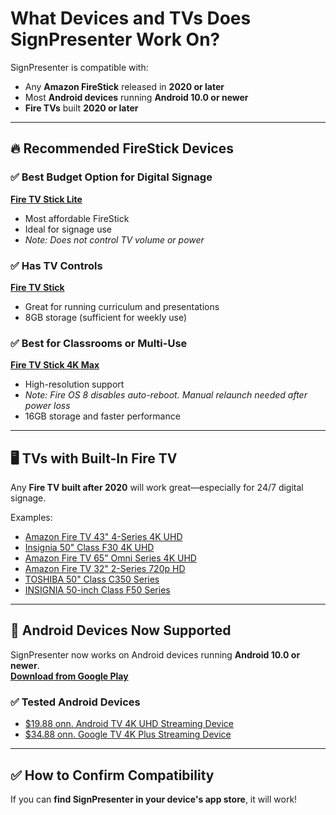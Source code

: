 # What Devices and TVs Does SignPresenter Work On?

SignPresenter is compatible with:
- Any **Amazon FireStick** released in **2020 or later**
- Most **Android devices** running **Android 10.0 or newer**
- **Fire TVs** built **2020 or later**

---

## 🔥 Recommended FireStick Devices

### ✅ Best Budget Option for Digital Signage  
[**Fire TV Stick Lite**](https://amzn.to/3x7w5zj)  
- Most affordable FireStick  
- Ideal for signage use  
- *Note: Does not control TV volume or power*

### ✅ Has TV Controls  
[**Fire TV Stick**](https://a.co/d/4N5n6cm)  
- Great for running curriculum and presentations  
- 8GB storage (sufficient for weekly use)

### ✅ Best for Classrooms or Multi-Use  
[**Fire TV Stick 4K Max**](https://amzn.to/3GYx1rd)  
- High-resolution support  
- *Note: Fire OS 8 disables auto-reboot. Manual relaunch needed after power loss*  
- 16GB storage and faster performance

---

## 🖥️ TVs with Built-In Fire TV

Any **Fire TV built after 2020** will work great—especially for 24/7 digital signage.

Examples:
- [Amazon Fire TV 43" 4-Series 4K UHD](https://a.co/d/0GxeFdQ)
- [Insignia 50" Class F30 4K UHD](https://amzn.to/3ArFn7x)
- [Amazon Fire TV 65" Omni Series 4K UHD](https://a.co/d/0c3TKt5)
- [Amazon Fire TV 32" 2-Series 720p HD](https://amzn.to/3mUcQoc)
- [TOSHIBA 50" Class C350 Series](https://a.co/d/3VjpodS)
- [INSIGNIA 50-inch Class F50 Series](https://a.co/d/cxVXcNy)

---

## 🤖 Android Devices Now Supported

SignPresenter now works on Android devices running **Android 10.0 or newer**.  
[**Download from Google Play**](https://play.google.com/store/apps/details?id=com.signpresenter.screen&pcampaignid=web_share)

### ✅ Tested Android Devices
- [$19.88 onn. Android TV 4K UHD Streaming Device](https://www.walmart.com/ip/onn-Google-TV-4K-Streaming-Box-New-2023-4K-UHD-Resolution/2835618394?adsRedirect=true)
- [$34.88 onn. Google TV 4K Plus Streaming Device](https://www.walmart.com/ip/ONN-4K-PLUS/15557424949?adsRedirect=true)

---

## ✅ How to Confirm Compatibility

If you can **find SignPresenter in your device's app store**, it will work!
